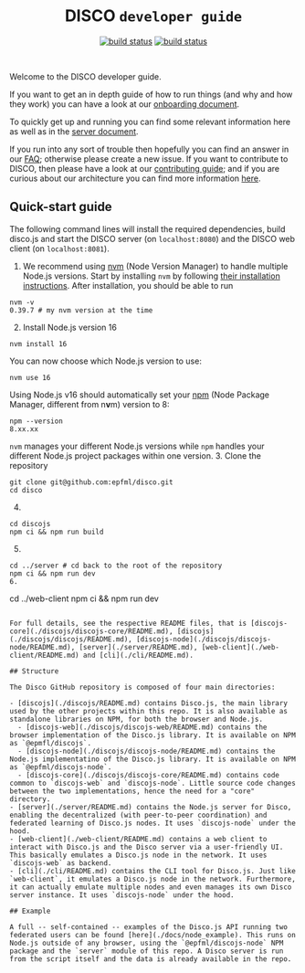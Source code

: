 <div align="center">
  <h1>DISCO <code>developer guide</code></h1>
  <p>
    <a href="https://github.com/epfml/disco/actions/workflows/lint-test-build.yml"><img src="https://github.com/epfml/disco/actions/workflows/lint-test-build.yml/badge.svg" alt="build status" /></a>
    <a href="https://github.com/epfml/disco/actions/workflows/deploy-server.yml"><img src="https://github.com/epfml/disco/actions/workflows/deploy-server.yml/badge.svg" alt="build status" /></a>
  </p>
  </br>

</div>

Welcome to the DISCO developer guide. 

If you want to get an in depth guide of how to run things (and why and how they work) you can have a look at our [onboarding document](./docs/ONBOARDING.md).

To quickly get up and running you can find some relevant information here as well as in the [server document](./server/README.md).

If you run into any sort of trouble then hopefully you can find an answer in our [FAQ](./docs/FAQ.md); otherwise please create a new issue. If you want to contribute to DISCO, then please have a look at our [contributing guide](./docs/CONTRIBUTING.md); and if you are curious about our architecture you can find more information [here](./docs/ARCHITECTURE.md).

## Quick-start guide

The following command lines will install the required dependencies, build disco.js and start the DISCO server (on `localhost:8080`) and the DISCO web client (on `localhost:8081`). 

1. We recommend using [nvm](https://github.com/nvm-sh/nvm) (Node Version Manager) to handle multiple Node.js versions. Start by installing `nvm` by following [their installation instructions](https://github.com/nvm-sh/nvm).
After installation, you should be able to run
```
nvm -v
0.39.7 # my nvm version at the time
```
2. Install Node.js version 16
```
nvm install 16
```
You can now choose which Node.js version to use:
```
nvm use 16
```
Using Node.js v16 should automatically set your [npm](https://docs.npmjs.com/about-npm) (Node Package Manager, different from n**v**m) version to 8:
```
npm --version
8.xx.xx
```
`nvm` manages your different Node.js versions while `npm` handles your different Node.js project packages within one version.
3. Clone the repository
```
git clone git@github.com:epfml/disco.git
cd disco
```
4. 
```
cd discojs
npm ci && npm run build
```
5.
```
cd ../server # cd back to the root of the repository
npm ci && npm run dev
6.
```
cd ../web-client
npm ci && npm run dev
```

For full details, see the respective README files, that is [discojs-core](./discojs/discojs-core/README.md), [discojs](./discojs/discojs/README.md), [discojs-node](./discojs/discojs-node/README.md), [server](./server/README.md), [web-client](./web-client/README.md) and [cli](./cli/README.md).

## Structure

The Disco GitHub repository is composed of four main directories:

- [discojs](./discojs/README.md) contains Disco.js, the main library used by the other projects within this repo. It is also available as standalone libraries on NPM, for both the browser and Node.js.
  - [discojs-web](./discojs/discojs-web/README.md) contains the browser implementation of the Disco.js library. It is available on NPM as `@epmfl/discojs`.
  - [discojs-node](./discojs/discojs-node/README.md) contains the Node.js implementatino of the Disco.js library. It is available on NPM as `@epfml/discojs-node`.
  - [discojs-core](./discojs/discojs-core/README.md) contains code common to `discojs-web` and `discojs-node`. Little source code changes between the two implementations, hence the need for a "core" directory.
- [server](./server/README.md) contains the Node.js server for Disco, enabling the decentralized (with peer-to-peer coordination) and federated learning of Disco.js nodes. It uses `discojs-node` under the hood.
- [web-client](./web-client/README.md) contains a web client to interact with Disco.js and the Disco server via a user-friendly UI. This basically emulates a Disco.js node in the network. It uses `discojs-web` as backend.
- [cli](./cli/README.md) contains the CLI tool for Disco.js. Just like `web-client`, it emulates a Disco.js node in the network. Furthermore, it can actually emulate multiple nodes and even manages its own Disco server instance. It uses `discojs-node` under the hood.

## Example

A full -- self-contained -- examples of the Disco.js API running two federated users can be found [here](./docs/node_example). This runs on Node.js outside of any browser, using the `@epfml/discojs-node` NPM package and the `server` module of this repo. A Disco server is run from the script itself and the data is already available in the repo.

